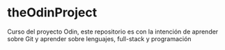 # theOdinProject
Curso del proyecto Odin, este repositorio es con la intención de aprender sobre Git y aprender sobre lenguajes, full-stack y programación

